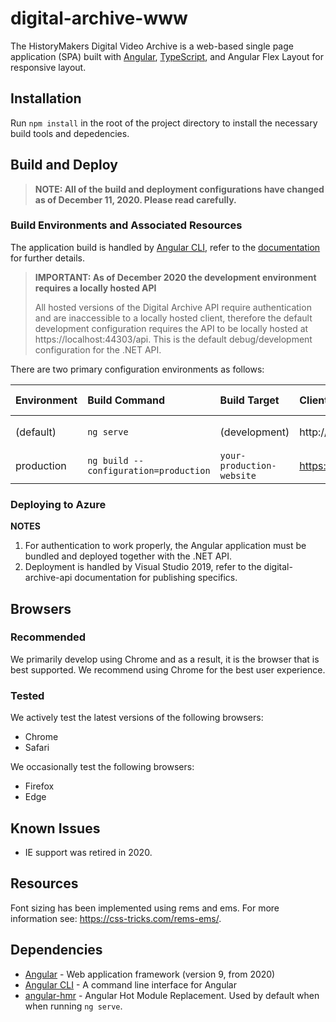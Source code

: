 # digital-archive-www
The HistoryMakers Digital Video Archive is a web-based single page application (SPA) built with [Angular](https://angular.io/), [TypeScript](https://www.typescriptlang.org/), and Angular Flex Layout for responsive layout.

## Installation
Run `npm install` in the root of the project directory to install the necessary build tools and depedencies.

## Build and Deploy

> **NOTE: All of the build and deployment configurations have changed as of December 11, 2020.  Please read carefully.**

### Build Environments and Associated Resources

The application build is handled by [Angular CLI](https://cli.angular.io/), refer to the [documentation](https://github.com/angular/angular-cli/wiki) for further details.

> **IMPORTANT: As of December 2020 the development environment requires a locally hosted API**
> 
> All hosted versions of the Digital Archive API require authentication and are inaccessible to a locally hosted client, therefore the default development configuration requires the API to be locally hosted at https://localhost:44303/api. This is the default debug/development configuration for the .NET API.

There are two primary configuration environments as follows:

| Environment | Build Command                         | Build Target              | Client URL             | Configured serviceBase      | Configured mediaBase  |
|:------------|:--------------------------------------|:--------------------------|:-----------------------|:----------------------------|:----------------------|
| (default)   | `ng serve`                            | (development)             | http://localhost:4200/ | https://localhost:44303/api | `your-mediabase-here` |
| production  | `ng build --configuration=production` | `your-production-website` | https://your.site.here | api/                        | `your-mediabase-here` |


### Deploying to Azure

**NOTES**
1) For authentication to work properly, the Angular application must be bundled and deployed together with the .NET API.
2) Deployment is handled by Visual Studio 2019, refer to the digital-archive-api documentation for publishing specifics.

## Browsers

### Recommended
We primarily develop using Chrome and as a result, it is the browser that is best supported.  We recommend using Chrome for the best user experience.

### Tested
We actively test the latest versions of the following browsers:

- Chrome
- Safari

We occasionally test the following browsers:
- Firefox
- Edge

## Known Issues
* IE support was retired in 2020.

## Resources 
Font sizing has been implemented using rems and ems. For more information see: https://css-tricks.com/rems-ems/.

## Dependencies
* [Angular](https://angular.io/) - Web application framework (version 9, from 2020)
* [Angular CLI](https://cli.angular.io/) - A command line interface for Angular
* [angular-hmr](https://github.com/gdi2290/angular-hmr) - Angular Hot Module Replacement. Used by default when when running `ng serve`.

